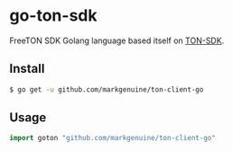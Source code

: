 # go-ton-sdk

FreeTON SDK Golang language based itself on [TON-SDK](https://github.com/tonlabs/TON-SDK).

## Install
```sh
$ go get -u github.com/markgenuine/ton-client-go
```
## Usage
```go
import goton "github.com/markgenuine/ton-client-go"
```
